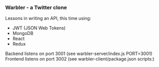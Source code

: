 ### Warbler - a Twitter clone

Lessons in writing an API, this time using:
* JWT (JSON Web Tokens)
* MongoDB
* React
* Redux

Backend listens on port 3001 (see warbler-server/index.js PORT=3001)
Frontend listens on port 3002 (see warbler-client/package.json scripts:)

